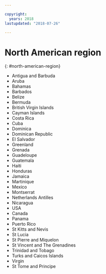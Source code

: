 ```yaml
---

copyright:
  years: 2018
lastupdated: "2018-07-26"

---
```


# North American region
{: #north-american-region}

* Antigua and Barbuda
* Aruba
* Bahamas
* Barbados
* Belize
* Bermuda
* British Virgin Islands
* Cayman Islands
* Costa Rica
* Cuba
* Dominica
* Dominican Republic
* El Salvador
* Greenland
* Grenada
* Guadeloupe
* Guatemala
* Haiti
* Honduras
* Jamaica
* Martinique
* Mexico
* Montserrat
* Netherlands Antilles
* Nicaragua
* USA
* Canada
* Panama
* Puerto Rico
* St Kitts and Nevis
* St Lucia
* St Pierre and Miquelon
* St Vincent and The Grenadines
* Trinidad and Tobago
* Turks and Caicos Islands
* Virgin
* St Tome and Principe
